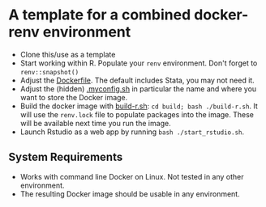 # A template for a combined docker-renv environment

- Clone this/use as a template
- Start working within R. Populate your `renv` environment. Don't forget to `renv::snapshot()`
- Adjust the [Dockerfile](build/Dockerfile). The default includes Stata, you may not need it. 
- Adjust the (hidden) [.myconfig.sh](.myconfig.sh) in particular the name and where you want to store the Docker image.
- Build the docker image with [build-r.sh](build/build-r.sh): `cd build; bash ./build-r.sh`. It will use the `renv.lock` file to populate packages into the image. These will be available next time you run the image. 
- Launch Rstudio as a web app by running `bash ./start_rstudio.sh`.

## System Requirements

- Works with command line Docker on Linux. Not tested in any other environment.
- The resulting Docker image should be usable in any environment.


